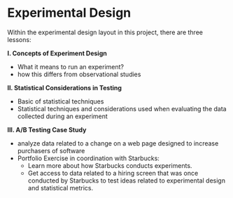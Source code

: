 # Experimental Design

Within the experimental design layout in this project, there are three lessons:

**I. Concepts of Experiment Design**
+ What it means to run an experiment?
+ how this differs from observational studies

**II. Statistical Considerations in Testing**
+ Basic of statistical techniques
+ Statistical techniques and considerations used when evaluating the data collected during an experiment


**III. A/B Testing Case Study**
+ analyze data related to a change on a web page designed to increase purchasers of software
+ Portfolio Exercise in coordination with Starbucks: 
  + Learn more about how Starbucks conducts experiments. 
  + Get access to data related to a hiring screen that was once conducted by Starbucks to test ideas related to 
  experimental design and statistical metrics.
